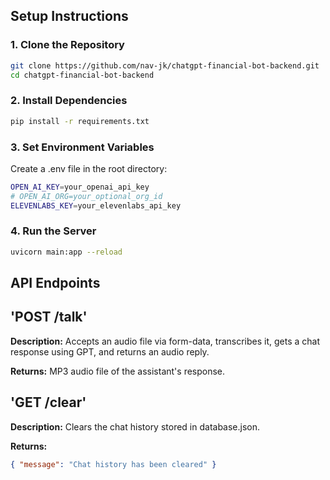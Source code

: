 ##  Setup Instructions

### 1. Clone the Repository

```bash
git clone https://github.com/nav-jk/chatgpt-financial-bot-backend.git
cd chatgpt-financial-bot-backend
```

### 2. Install Dependencies

```bash
pip install -r requirements.txt
```
### 3. Set Environment Variables

Create a .env file in the root directory:

```bash
OPEN_AI_KEY=your_openai_api_key
# OPEN_AI_ORG=your_optional_org_id
ELEVENLABS_KEY=your_elevenlabs_api_key
```

### 4. Run the Server
```bash
uvicorn main:app --reload
```
##  API Endpoints
## 'POST /talk'

**Description:**
Accepts an audio file via form-data, transcribes it, gets a chat response using GPT, and returns an audio reply.

**Returns:**
MP3 audio file of the assistant's response.

## 'GET /clear'

**Description:**
Clears the chat history stored in database.json.

**Returns:**
```json
{ "message": "Chat history has been cleared" }
```
